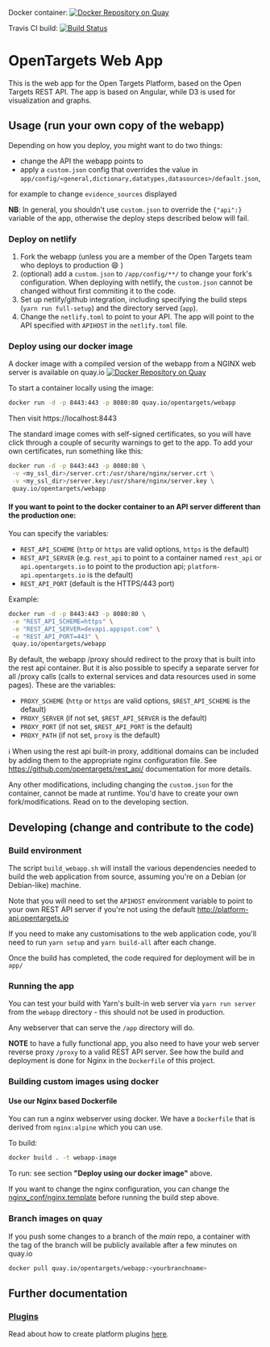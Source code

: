 Docker container: [![Docker Repository on Quay](https://quay.io/repository/opentargets/webapp/status "Docker Repository on Quay")](https://quay.io/repository/opentargets/webapp)

Travis CI build: [![Build Status](https://travis-ci.com/opentargets/webapp.svg?branch=master)](https://travis-ci.com/opentargets/webapp)

# OpenTargets Web App

This is the web app for the Open Targets Platform, based on the Open Targets REST API.
The app is based on Angular, while D3 is used for visualization and graphs.

## Usage (run your own copy of the webapp)
Depending on how you deploy, you might want to do two things:
- change the API the webapp points to
- apply a `custom.json` config that overrides the value in
  `app/config/<general,dictionary,datatypes,datasources>/default.json`, 

for example to change `evidence_sources` displayed

**NB**: In general, you shouldn't use `custom.json` to override the `{"api":}`
variable of the app, otherwise the deploy steps described below will fail.

### Deploy on netlify
1. Fork the webapp (unless you are a member of the Open Targets team who deploys to production :smile: )
2. (optional) add a `custom.json` to `/app/config/**/` to change your fork's
   configuration. When deploying with netlify, the `custom.json` cannot be
   changed without first commiting it to the code.
2. Set up netlify/github integration, including specifying the build steps
   (`yarn run full-setup`) and the directory served (`app`).
3. Change the `netlify.toml` to point to your API. The app will point to the API
   specified with `APIHOST` in the `netlify.toml` file.
 

### Deploy using our docker image

A docker image with a compiled version of the webapp from a NGINX web server is available on quay.io [![Docker Repository on Quay](https://quay.io/repository/opentargets/webapp/status "Docker Repository on Quay")](https://quay.io/repository/opentargets/webapp)

To start a container locally using the image:
```sh
docker run -d -p 8443:443 -p 8080:80 quay.io/opentargets/webapp
```
Then visit https://localhost:8443

The standard image comes with self-signed certificates, so you will have click through a couple of security warnings to get to the app.
To add your own certificates, run something like this:

```sh
docker run -d -p 8443:443 -p 8080:80 \
 -v <my_ssl_dir>/server.crt:/usr/share/nginx/server.crt \
 -v <my_ssl_dir>/server.key:/usr/share/nginx/server.key \
 quay.io/opentargets/webapp
```

#### If you want to point to the docker container to an API server different than the production one:

You can specify the variables:
- `REST_API_SCHEME` (`http` or `https` are valid options, `https` is the default) 
- `REST_API_SERVER` (e.g. `rest_api` to point to a container
   named `rest_api` or `api.opentargets.io` to point to the production api; `platform-api.opentargets.io` is the default)
- `REST_API_PORT` (default is the HTTPS/443 port)

Example: 

```sh
docker run -d -p 8443:443 -p 8080:80 \
 -e "REST_API_SCHEME=https" \
 -e "REST_API_SERVER=devapi.appspot.com" \
 -e "REST_API_PORT=443" \
 quay.io/opentargets/webapp
```

By default, the webapp /proxy should redirect to the proxy that is built into the rest api container.
But it is also possible to specify a separate server for all /proxy calls (calls to external services and data resources used in some
pages). These are the variables:
- `PROXY_SCHEME` (`http` or `https` are valid options, `$REST_API_SCHEME` is the default)
- `PROXY_SERVER` (if not set, `$REST_API_SERVER` is the default)
- `PROXY_PORT` (if not set, `$REST_API_PORT` is the default)
- `PROXY_PATH` (if not set, `proxy` is the default)

:information_source: When using the rest api built-in proxy, additional domains can be included by adding them to the appropriate nginx
configuration file. See https://github.com/opentargets/rest_api/ documentation for more details.

Any other modifications, including changing the `custom.json` for the container,
cannot be made at runtime. You'd have to create your own fork/modifications.
Read on to the developing section.


## Developing (change and contribute to the code)

### Build environment

The script `build_webapp.sh` will install the various dependencies needed to build the web application from source, assuming you're on a Debian (or Debian-like) machine.

Note that you will need to set the `APIHOST` environment variable to point to your own REST API server if you're not using the default http://platform-api.opentargets.io

If you need to make any customisations to the web application code, you'll need to run `yarn setup` and `yarn build-all` after each change.

Once the build has completed, the code required for deployment will be in `app/`

### Running the app

You can test your build with Yarn's built-in web server via `yarn run server` from the `webapp` directory - this should not be used in production.

Any webserver that can serve the `/app` directory will do. 

**NOTE** to have a fully functional app, you also need to have your web server reverse proxy `/proxy` to a valid REST API server. See how the build and deployment is done for Nginx in the `Dockerfile` of this project.

### Building custom images using docker

#### Use our Nginx based Dockerfile 

You can run a nginx webserver using docker.
We have a `Dockerfile` that is derived from `nginx:alpine` which you can use.

To build:
```sh
docker build . -t webapp-image
```

To run: see section **"Deploy using our docker image"** above.

If you want to change the nginx configuration, you can change the [nginx_conf/nginx.template](nginx_conf/nginx.template)
before running the build step above.

### Branch images on quay

If you push some changes to a branch of the _main_ repo, a container with the tag of the branch
will be publicly available after a few minutes on quay.io
```sh
docker pull quay.io/opentargets/webapp:<yourbranchname>
```

## Further documentation

### [Plugins](/app/plugins/readme.md)
Read about how to create platform plugins [here](/app/plugins/readme.md).
